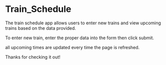 # Train_Schedule

The train schedule app allows users to enter new trains and view upcoming trains based on the data provided.

To enter new train, enter the proper data into the form then click submit.

all upcoming times are updated every time the page is refreshed.

Thanks for checking it out!